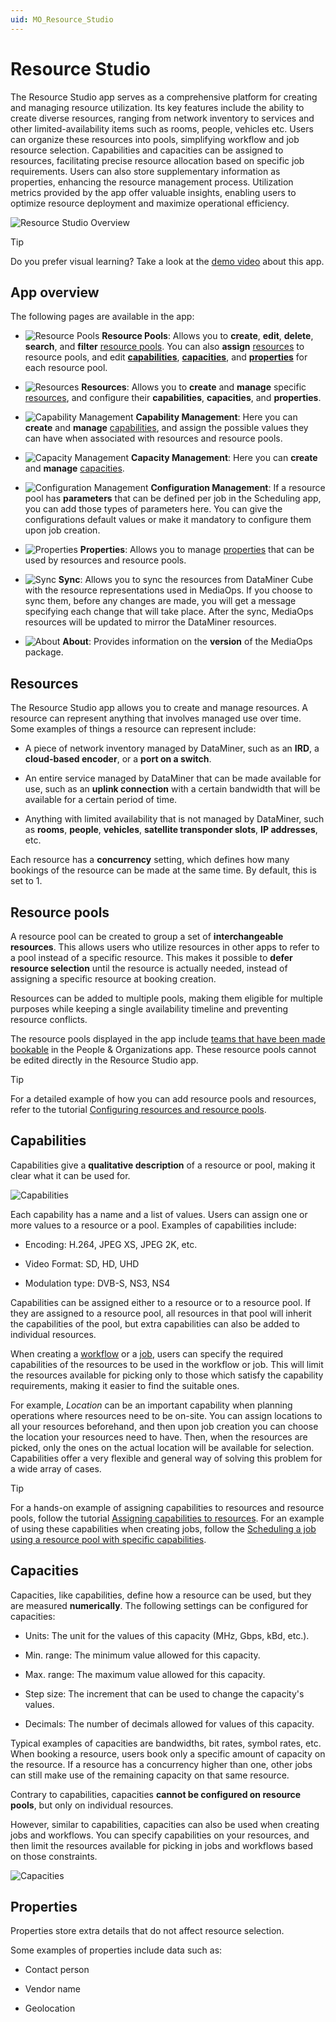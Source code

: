 ```yaml
---
uid: MO_Resource_Studio
---
```


# Resource Studio

The Resource Studio app serves as a comprehensive platform for creating and managing resource utilization. Its key features include the ability to create diverse resources, ranging from network inventory to services and other limited-availability items such as rooms, people, vehicles etc. Users can organize these resources into pools, simplifying workflow and job resource selection. Capabilities and capacities can be assigned to resources, facilitating precise resource allocation based on specific job requirements. Users can also store supplementary information as properties, enhancing the resource management process. Utilization metrics provided by the app offer valuable insights, enabling users to optimize resource deployment and maximize operational efficiency.

![Resource Studio Overview](~/solutions/images/Resource_Studio_Overview.png)

> [!TIP]
> Do you prefer visual learning? Take a look at the [demo video](https://www.youtube.com/watch?v=NM4NFFCM7k8) about this app.

## App overview

The following pages are available in the app:

- ![Resource Pools](~/solutions/images/Resource_Studio_Resource_Pools.png) **Resource Pools**: Allows you to **create**, **edit**, **delete**, **search**, and **filter** [resource pools](#resource-pools). You can also **assign** [resources](#resources) to resource pools, and edit [**capabilities**](#capabilities), [**capacities**](#capacities), and [**properties**](#properties) for each resource pool.

- ![Resources](~/solutions/images/Resource_Studio_Resources.png) **Resources**: Allows you to **create** and **manage** specific [resources](#resources), and configure their **capabilities**, **capacities**, and **properties**.

- ![Capability Management](~/solutions/images/Resource_Studio_Capability_Management_icon.png) **Capability Management**: Here you can **create** and **manage** [capabilities](#capabilities), and assign the possible values they can have when associated with resources and resource pools.

- ![Capacity Management](~/solutions/images/Resource_Studio_Capacity_Management.png) **Capacity Management**: Here you can **create** and **manage** [capacities](#capacities).

- ![Configuration Management](~/solutions/images/Resource_Studio_Configuration_Management.png) **Configuration Management**: If a resource pool has **parameters** that can be defined per job in the Scheduling app, you can add those types of parameters here. You can give the configurations default values or make it mandatory to configure them upon job creation.

- ![Properties](~/solutions/images/Resource_Studio_Properties.png) **Properties**: Allows you to manage [properties](#properties) that can be used by resources and resource pools.

- ![Sync](~/solutions/images/Resource_Studio_Sync.png) **Sync**: Allows you to sync the resources from DataMiner Cube with the resource representations used in MediaOps. If you choose to sync them, before any changes are made, you will get a message specifying each change that will take place. After the sync, MediaOps resources will be updated to mirror the DataMiner resources.

- ![About](~/solutions/images/Resource_Studio_About.png) **About**: Provides information on the **version** of the MediaOps package.

<!-- TODO: Add more subpages below this page explaining how to use the different features of this app. Links to those pages with more extensive info should then be added here. At present, the info for this app is too high-level, and a lot is missing, e.g. how to import resource pools, how to configure concurrency, how to manage capabilities & capacities, what is configuration management all about and how does it work, etc. -->

## Resources

The Resource Studio app allows you to create and manage resources. A resource can represent anything that involves managed use over time. Some examples of things a resource can represent include:

- A piece of network inventory managed by DataMiner, such as an **IRD**, a **cloud-based encoder**, or a **port on a switch**.

- An entire service managed by DataMiner that can be made available for use, such as an **uplink connection** with a certain bandwidth that will be available for a certain period of time.

- Anything with limited availability that is not managed by DataMiner, such as **rooms**, **people**, **vehicles**, **satellite transponder slots**, **IP addresses**, etc.

Each resource has a **concurrency** setting, which defines how many bookings of the resource can be made at the same time. By default, this is set to 1.

## Resource pools

A resource pool can be created to group a set of **interchangeable resources**. This allows users who utilize resources in other apps to refer to a pool instead of a specific resource. This makes it possible to **defer resource selection** until the resource is actually needed, instead of assigning a specific resource at booking creation.

Resources can be added to multiple pools, making them eligible for multiple purposes while keeping a single availability timeline and preventing resource conflicts.

The resource pools displayed in the app include [teams that have been made bookable](xref:PO_Managing_Teams#making-a-team-bookable) in the People & Organizations app. These resource pools cannot be edited directly in the Resource Studio app.

> [!TIP]
> For a detailed example of how you can add resource pools and resources, refer to the tutorial [Configuring resources and resource pools](xref:Tutorial_MediaOps_Resource_Studio_Intro).

## Capabilities

Capabilities give a **qualitative description** of a resource or pool, making it clear what it can be used for.

![Capabilities](~/solutions/images/Resource_Studio_Capabilities.png)

Each capability has a name and a list of values. Users can assign one or more values to a resource or a pool. Examples of capabilities include:

- Encoding: H.264, JPEG XS, JPEG 2K, etc.

- Video Format: SD, HD, UHD

- Modulation type: DVB-S, NS3, NS4

Capabilities can be assigned either to a resource or to a resource pool. If they are assigned to a resource pool, all resources in that pool will inherit the capabilities of the pool, but extra capabilities can also be added to individual resources.

When creating a [workflow](xref:MO_Workflow_Designer#workflows) or a [job](xref:MO_Scheduling#jobs), users can specify the required capabilities of the resources to be used in the workflow or job. This will limit the resources available for picking only to those which satisfy the capability requirements, making it easier to find the suitable ones.

For example, *Location* can be an important capability when planning operations where resources need to be on-site. You can assign locations to all your resources beforehand, and then upon job creation you can choose the location your resources need to have. Then, when the resources are picked, only the ones on the actual location will be available for selection. Capabilities offer a very flexible and general way of solving this problem for a wide array of cases.

> [!TIP]
> For a hands-on example of assigning capabilities to resources and resource pools, follow the tutorial [Assigning capabilities to resources](xref:Tutorial_MediaOps_Resource_Studio_Capabilities_and_Capacities). For an example of using these capabilities when creating jobs, follow the [Scheduling a job using a resource pool with specific capabilities](xref:Tutorial_MediaOps_Scheduling_Configurations).

## Capacities

Capacities, like capabilities, define how a resource can be used, but they are measured **numerically**. The following settings can be configured for capacities:

- Units: The unit for the values of this capacity (MHz, Gbps, kBd, etc.).

- Min. range: The minimum value allowed for this capacity.

- Max. range: The maximum value allowed for this capacity.

- Step size: The increment that can be used to change the capacity's values.

- Decimals: The number of decimals allowed for values of this capacity.

Typical examples of capacities are bandwidths, bit rates, symbol rates, etc. When booking a resource, users book only a specific amount of capacity on the resource. If a resource has a concurrency higher than one, other jobs can still make use of the remaining capacity on that same resource.

Contrary to capabilities, capacities **cannot be configured on resource pools**, but only on individual resources.

However, similar to capabilities, capacities can also be used when creating jobs and workflows. You can specify capabilities on your resources, and then limit the resources available for picking in jobs and workflows based on those constraints.

![Capacities](~/solutions/images/Resource_Studio_Capacities.png)

## Properties

Properties store extra details that do not affect resource selection.

Some examples of properties include data such as:

- Contact person

- Vendor name

- Geolocation
